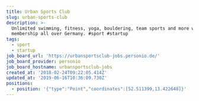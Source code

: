 ```yaml
---
title: Urban Sports Club
slug: urban-sports-club
description: >-
  Unlimited swimming, fitness, yoga, bouldering, team sports and more with one
  membership all over Germany. #sport #startup
tags:
  - sport
  - startup
job_board_url: 'https://urbansportsclub-jobs.personio.de/'
job_board_provider: personio
job_board_hostname: urbansportsclub-jobs
created_at: '2018-02-24T09:22:05.414Z'
updated_at: '2019-06-16T10:36:09.730Z'
positions:
  - position: '{"type":"Point","coordinates":[52.511399,13.422648]}'
---
```


